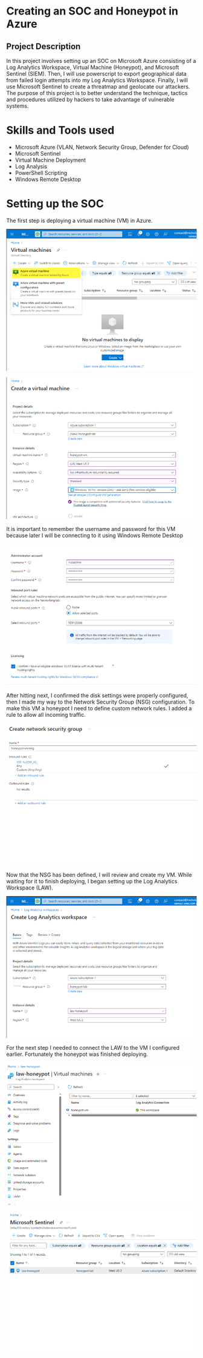 <h1>Creating an SOC and Honeypot in Azure</h1>
<h2>Project Description</h2>

<p>In this project involves setting up an SOC on Microsoft Azure consisting of a Log Analytics Workspace, Virtual Machine (Honeypot), and Microsoft Sentinel (SIEM). Then, I will use powerscript to export geographical data from failed login attempts into my Log Analytics Workspace. Finally, I will use Microsoft Sentinel to create a threatmap and geolocate our attackers. The purpose of this project is to better understand the technique, tactics and procedures utilized by hackers to take advantage of vulnerable systems.</p>

<h1>Skills and Tools used</h1>

- Microsoft Azure (VLAN, Network Security Group, Defender for Cloud)
- Microsoft Sentinel
- Virtual Machine Deployment
- Log Analysis
- PowerShell Scripting
- Windows Remote Desktop

<h1>Setting up the SOC</h1>

<p>The first step is deploying a virtual machine (VM) in Azure.</p>

![0](https://github.com/nicknava1/Soc-Honeypot/blob/main/Honeypot/0.png)

![1](https://github.com/nicknava1/Soc-Honeypot/blob/main/Honeypot/1.png)

<p>It is important to remember the username and password for this VM because later I will be connecting to it using Windows Remote Desktop</p>

![2](https://github.com/nicknava1/Soc-Honeypot/blob/main/Honeypot/2.png)

<p>After hitting next, I confirmed the disk settings were properly configured, then I made my way to the Network Security Group (NSG) configuration. To make this VM a honeypot I need to define custom network rules. I added a rule to allow all incoming traffic.</p>

![3](https://github.com/nicknava1/Soc-Honeypot/blob/main/Honeypot/3.png)

<p>Now that the NSG has been defined, I will review and create my VM. While waiting for it to finish deploying, I began setting up the Log Analytics Workspace (LAW).</p>

![4](https://github.com/nicknava1/Soc-Honeypot/blob/main/Honeypot/4.png)

<p>For the next step I needed to connect the LAW to the VM I configured earlier. Fortunately the honeypot was finished deploying.</p>

![5](https://github.com/nicknava1/Soc-Honeypot/blob/main/Honeypot/5.png)

![6](https://github.com/nicknava1/Soc-Honeypot/blob/main/Honeypot/6.png)

